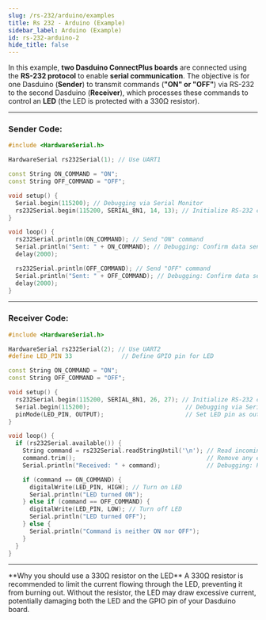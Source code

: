 ```yaml
---
slug: /rs-232/arduino/examples
title: Rs 232 - Arduino (Example)
sidebar_label: Arduino (Example)
id: rs-232-arduino-2
hide_title: false
---
```


In this example, **two Dasduino ConnectPlus boards** are connected using the **RS-232 protocol** to enable **serial communication**. The objective is for one Dasduino (**Sender**) to transmit commands (**"ON" or "OFF"**) via RS-232 to the second Dasduino (**Receiver**), which processes these commands to control an **LED** (the LED is protected with a 330Ω resistor).

---

### Sender Code:

```cpp
#include <HardwareSerial.h>

HardwareSerial rs232Serial(1); // Use UART1

const String ON_COMMAND = "ON";
const String OFF_COMMAND = "OFF";

void setup() {
  Serial.begin(115200); // Debugging via Serial Monitor
  rs232Serial.begin(115200, SERIAL_8N1, 14, 13); // Initialize RS-232 communication (RX=14, TX=13)
}

void loop() {
  rs232Serial.println(ON_COMMAND); // Send "ON" command
  Serial.println("Sent: " + ON_COMMAND); // Debugging: Confirm data sent
  delay(2000);

  rs232Serial.println(OFF_COMMAND); // Send "OFF" command
  Serial.println("Sent: " + OFF_COMMAND); // Debugging: Confirm data sent
  delay(2000);
}
```

---

### Receiver Code:

```cpp
#include <HardwareSerial.h>

HardwareSerial rs232Serial(2); // Use UART2
#define LED_PIN 33              // Define GPIO pin for LED

const String ON_COMMAND = "ON";
const String OFF_COMMAND = "OFF";

void setup() {
  rs232Serial.begin(115200, SERIAL_8N1, 26, 27); // Initialize RS-232 communication (RX=26, TX=27)
  Serial.begin(115200);                           // Debugging via Serial Monitor
  pinMode(LED_PIN, OUTPUT);                       // Set LED pin as output
}

void loop() {
  if (rs232Serial.available()) {
    String command = rs232Serial.readStringUntil('\n'); // Read incoming command
    command.trim();                                     // Remove any extra whitespace or newline characters
    Serial.println("Received: " + command);             // Debugging: Print trimmed command

    if (command == ON_COMMAND) {
      digitalWrite(LED_PIN, HIGH); // Turn on LED
      Serial.println("LED turned ON");
    } else if (command == OFF_COMMAND) {
      digitalWrite(LED_PIN, LOW); // Turn off LED
      Serial.println("LED turned OFF");
    } else {
      Serial.println("Command is neither ON nor OFF");
    }
  }
}
```
---

<CenteredImage src="/img/rs-232/breadboard.png" alt="Breadboard connection for given example" caption="Breadboard connection for given example"/>


<CenteredImage src="/img/rs-232/sides.png" alt="Side by side serial monitor outputs" caption="Side by side serial monitor outputs"/>
  

<InfoBox>
**Why you should use a 330Ω resistor on the LED**  
A 330Ω resistor is recommended to limit the current flowing through the LED, preventing it from burning out. Without the resistor, the LED may draw excessive current, potentially damaging both the LED and the GPIO pin of your Dasduino board. 
</InfoBox>